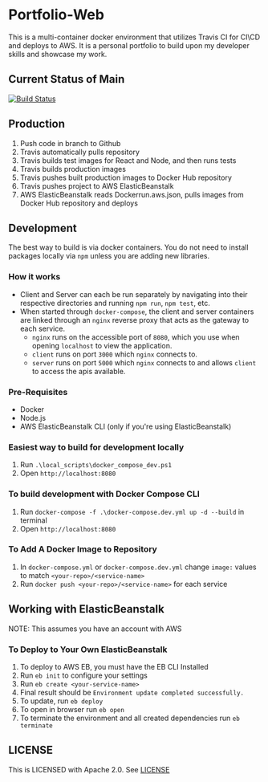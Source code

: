 # Portfolio-Web

This is a multi-container docker environment that utilizes Travis CI for CI\CD and deploys to AWS.
It is a personal portfolio to build upon my developer skills and showcase my work.

## Current Status of Main

[![Build Status](https://travis-ci.org/alex-gagnon/Portfolio-Web.svg?branch=main)](https://travis-ci.org/github/alex-gagnon/Portfolio-Web)

## Production

1. Push code in branch to Github
2. Travis automatically pulls repository
3. Travis builds test images for React and Node, and then runs tests
4. Travis builds production images
5. Travis pushes built production images to Docker Hub repository
6. Travis pushes project to AWS ElasticBeanstalk
7. AWS ElasticBeanstalk reads Dockerrun.aws.json, pulls images from Docker Hub repository and deploys

## Development

The best way to build is via docker containers. You do not need to install packages locally via `npm` unless you
are adding new libraries.

### How it works

* Client and Server can each be run separately by navigating into their respective directories and running `npm run`, `npm test`, etc.
* When started through `docker-compose`, the client and server containers are linked through an `nginx` reverse proxy that acts as the
gateway to each service.
    * `nginx` runs on the accessible port of `8080`, which you use when opening `localhost` to view the application.
    * `client` runs on port `3000` which `nginx` connects to.
    * `server` runs on port `5000` which `nginx` connects to and allows `client` to access the apis available.

### Pre-Requisites

* Docker
* Node.js
* AWS ElasticBeanstalk CLI (only if you're using ElasticBeanstalk)

### Easiest way to build for development locally

1. Run `.\local_scripts\docker_compose_dev.ps1`
2. Open `http://localhost:8080`

### To build development with Docker Compose CLI

1. Run `docker-compose -f .\docker-compose.dev.yml up -d --build` in terminal
2. Open `http://localhost:8080`

### To Add A Docker Image to Repository

1. In `docker-compose.yml` or `docker-compose.dev.yml` change `image:` values to match `<your-repo>/<service-name>`
2. Run `docker push <your-repo>/<service-name>` for each service

## Working with ElasticBeanstalk

NOTE: This assumes you have an account with AWS

### To Deploy to Your Own ElasticBeanstalk

1. To deploy to AWS EB, you must have the EB CLI Installed
2. Run `eb init` to configure your settings
3. Run `eb create <your-service-name>`
4. Final result should be `Environment update completed successfully.`
5. To update, run `eb deploy`
6. To open in browser run `eb open`
7. To terminate the environment and all created dependencies run `eb terminate`

## LICENSE

This is LICENSED with Apache 2.0. See [LICENSE](LICENSE)